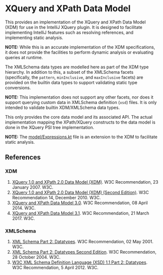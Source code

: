 # XQuery and XPath Data Model

This provides an implementation of the XQuery and XPath Data Model (XDM) for
use in the IntelliJ XQuery plugin. It is designed to facilitate implementing
IntelliJ features such as resolving references, and implementing static
analysis.

__NOTE:__ While this is an accurate implementation of the XDM specifications,
it does not provide the facilities to perform dynamic analysis or evaluating
queries at runtime.

The XMLSchema data types are modelled here as part of the XDM type hierarchy.
In addition to this, a subset of the XMLSchema facets (specifically, the
`pattern`, `minInclusive`, and `maxInclusive` facets) are provided on the
builtin data types to support validating static type conversions.

__NOTE:__ This implementation does not support any other facets, nor does it
support querying custom data in XMLSchema definition (`xsd`) files. It is
only intended to validate builtin XDM/XMLSchema data types.

This only provides the core data model and its associated API. The actual
implementation mapping the XPath/XQuery constructs to the data model is done
in the XQuery PSI tree implementation.

__NOTE:__ The [model/Expressions.kt](model/Expressions.kt) file is an extension
to the XDM to facilitate static analysis.

## References
### XDM
1. [XQuery 1.0 and XPath 2.0 Data Model (XDM)](https://www.w3.org/TR/2007/REC-xpath-datamodel-20070123/). W3C Recommendation, 23 January 2007. W3C.
1. [XQuery 1.0 and XPath 2.0 Data Model (XDM) (Second Edition)](https://www.w3.org/TR/2010/REC-xpath-datamodel-20101214/). W3C Recommendation 14, December 2010. W3C.
1. [XQuery and XPath Data Model 3.0](http://www.w3.org/TR/2014/REC-xpath-datamodel-30-20140408/). W3C Recommendation, 08 April 2014. W3C.
1. [XQuery and XPath Data Model 3.1](https://www.w3.org/TR/2017/REC-xpath-datamodel-31-20170321/). W3C Recommendation, 21 March 2017. W3C.
### XMLSchema
1. [XML Schema Part 2: Datatypes](https://www.w3.org/TR/2001/REC-xmlschema-2-20010502/). W3C Recommendation, 02 May 2001. W3C.
1. [XML Schema Part 2: Datatypes Second Edition](http://www.w3.org/TR/2004/REC-xmlschema-2-20041028/). W3C Recommendation, 28 October 2004. W3C.
1. [W3C XML Schema Definition Language (XSD) 1.1 Part 2: Datatypes](http://www.w3.org/TR/2012/REC-xmlschema11-2-20120405/). W3C Recommendation, 5 April 2012. W3C.
